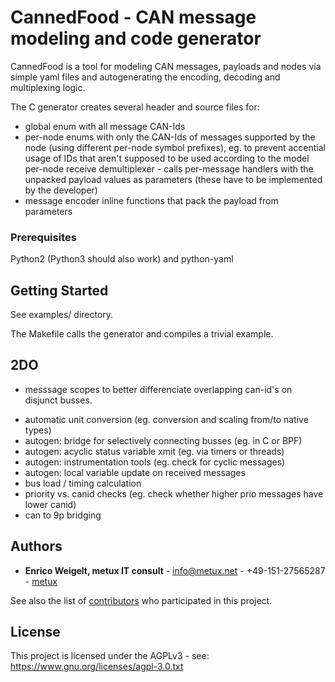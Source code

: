 # CannedFood - CAN message modeling and code generator

CannedFood is a tool for modeling CAN messages, payloads and nodes via simple
yaml files and autogenerating the encoding, decoding and multiplexing logic.

The C generator creates several header and source files for:

* global enum with all message CAN-Ids
* per-node enums with only the CAN-Ids of messages supported by the node
  (using different per-node symbol prefixes), eg. to prevent accential
  usage of IDs that aren't supposed to be used according to the model
  per-node receive demultiplexer - calls per-message handlers with the
  unpacked payload values as parameters (these have to be implemented
  by the developer)
* message encoder inline functions that pack the payload from parameters

### Prerequisites

Python2 (Python3 should also work) and python-yaml

## Getting Started

See examples/ directory.

The Makefile calls the generator and compiles a trivial example.

## 2DO

* messsage scopes to better differenciate overlapping can-id's on disjunct busses.
- automatic unit conversion (eg. conversion and scaling from/to native types)
- autogen: bridge for selectively connecting busses (eg. in C or BPF)
- autogen: acyclic status variable xmit (eg. via timers or threads)
- autogen: instrumentation tools (eg. check for cyclic messages)
- autogen: local variable update on received messages
- bus load / timing calculation
- priority vs. canid checks (eg. check whether higher prio messages have
  lower canid)
- can to 9p bridging

## Authors

* **Enrico Weigelt, metux IT consult** - info@metux.net - +49-151-27565287 - [metux](https://github.com/metux)

See also the list of [contributors](https://github.com/metux/cannedfood/contributors) who participated in this project.

## License

This project is licensed under the AGPLv3 - see: https://www.gnu.org/licenses/agpl-3.0.txt
